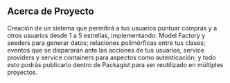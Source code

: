 ## Acerca de Proyecto

Creación de un sistema que permitirá a tus usuarios puntuar compras y a otros usuarios desde 1 a 5 estrellas, implementando: Model Factory y seeders para generar datos; relaciones polimórficas entre tus clases; eventos que se dispararán ante las acciones de tus usuarios, service providers y service containers para aspectos como autenticación; y todo esto podrás publicarlo dentro de Packagist para ser reutilizado en múltiples proyectos.